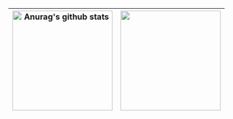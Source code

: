 
<div align="center">

| <a href="https://github.com/Heenrike"><img height="200px" align="center" src="https://github-readme-stats.vercel.app/api?username=Heenrike&show_icons=true&include_all_commits=true&theme=buefy&hide_border=true" alt="Anurag's github stats" /></a> | <a href="https://github.com/anuraghazra/github-readme-stats"><img height="200px" align="center" src="https://github-readme-stats.vercel.app/api/top-langs/?username=Heenrike&layout=compact&theme=buefy&hide_border=true" /></a> |
| ------------- | ------------- |


</div>



